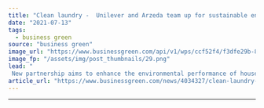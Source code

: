 ```yaml
---
title: "Clean laundry -  Unilever and Arzeda team up for sustainable enzymes push"
date: "2021-07-13"
tags: 
  - business green
source: "business green"
image_url: "https://www.businessgreen.com/api/v1/wps/ccf52f4/f3dfe29b-8db2-4843-aa88-886850dc5a80/1/Arzeda-designer-enzyme-1-185x114.png"
image_fp: "/assets/img/post_thumbnails/29.png"
lead: "
 New partnership aims to enhance the environmental performance of household brands such as Persil, Comfort, and Surf ..."
article_url: "https://www.businessgreen.com/news/4034327/clean-laundry-unilever-arzeda-team-sustainable-enzymes-push"
---
```


---
